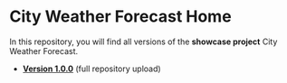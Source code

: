 # City Weather Forecast Home
In this repository, you will find all versions of the **showcase project** City Weather Forecast. 
* **[Version 1.0.0](https://github.com/hunterpope03/city-weather-forecast/tree/main/v1.0.0)** (full repository upload)

